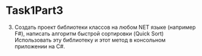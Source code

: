 # Task1Part3
3. Создать проект библиотеки классов на любом NET языке (например F#), написать алгоритм быстрой сортировки (Quick Sort)
Использовать эту библиотеку и этот метод в консольном приложении на C#.
